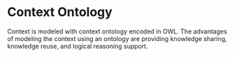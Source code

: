 # Context Ontology

Context is modeled with context ontology encoded in OWL. The advantages of modeling the context using an ontology are providing knowledge sharing, knowledge reuse, and logical reasoning support. 
